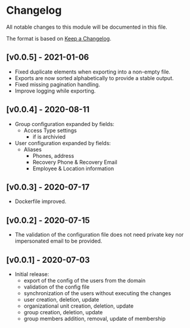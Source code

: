 # Changelog

All notable changes to this module will be documented in this file.

The format is based on [Keep a Changelog](https://keepachangelog.com/en/1.0.0/).

## [v0.0.5] - 2021-01-06

- Fixed duplicate elements when exporting into a non-empty file.
- Exports are now sorted alphabetically to provide a stable output.
- Fixed missing pagination handling.
- Improve logging while exporting.

## [v0.0.4] - 2020-08-11

- Group configuration expanded by fields:
  - Access Type settings
	- if is archivied
- User configuration expanded by fields:
  - Aliases
	- Phones, address
	- Recovery Phone & Recovery Email
	- Employee & Location information

## [v0.0.3] - 2020-07-17

- Dockerfile improved.

## [v0.0.2] - 2020-07-15

- The validation of the configuration file does not need private key nor impersonated email to be provided.

## [v0.0.1] - 2020-07-03

- Initial release:
  - export of the config of the users from the domain
  - validation of the config file
  - synchronization of the users without executing the changes
  - user creation, deletion, update
  - organizational unit creation, deletion, update
  - group creation, deletion, update
  - group members addition, removal, update of membership
